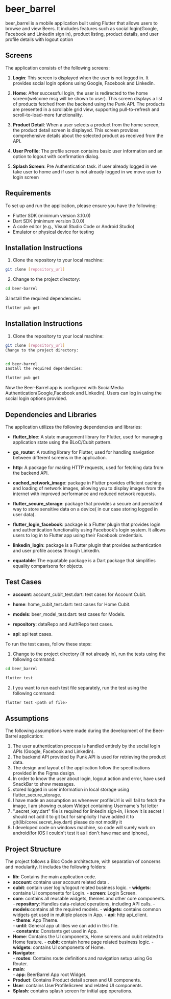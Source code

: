 # beer_barrel

beer_barrel is a mobile application built using Flutter that allows users to browse and view Beers. It includes features such as social login(Google, Facebook and Linkedin sign in), product listing, product details, and user profile details with logout option

## Screens

The application consists of the following screens:

1. **Login**: This screen is displayed when the user is not logged in. It provides social login options using Google, Facebook and Linkedin.

2. **Home**: After successful login, the user is redirected to the home screen(welcome msg will be shown to user). This screen displays a list of products fetched from the backend using the Punk API. The products are presented in a scrollable grid view, supporting pull-to-refresh and scroll-to-load-more functionality.

3. **Product Detail**: When a user selects a product from the home screen, the product detail screen is displayed. This screen provides comprehensive details about the selected product as received from the API.

4. **User Profile**: The profile screen contains basic user information and an option to logout with confirmation dialog.

5. **Splash Screen**: Pre Authentication task. if user already logged in we take user to home and if user is not already logged in we move user to login screen


## Requirements

To set up and run the application, please ensure you have the following:

- Flutter SDK (minimum version 3.10.0)
- Dart SDK (minimum version 3.0.0)
- A code editor (e.g., Visual Studio Code or Android Studio)
- Emulator or physical device for testing

## Installation Instructions

1. Clone the repository to your local machine:

```bash
git clone [repository_url]
```
2. Change to the project directory:
```bash
cd beer-barrel
```
3.Install the required dependencies:
```bash
flutter pub get
```

## Installation Instructions

1. Clone the repository to your local machine:

```bash
git clone [repository_url]
Change to the project directory:


cd beer-barrel
Install the required dependencies:

flutter pub get
```

Now the Beer-Barrel app is configured with SocialMedia Authentication(Google,Facebook and Linkedin). Users can log in using the social login options provided.

## Dependencies and Libraries

The application utilizes the following dependencies and libraries:

- **flutter_bloc**: A state management library for Flutter, used for managing application state using the BLoC/Cubit pattern.

- **go_router**: A routing library for Flutter, used for handling navigation between different screens in the application.

- **http**: A package for making HTTP requests, used for fetching data from the backend API.

- **cached_network_image**: package in Flutter provides efficient caching and loading of network images, allowing you to display images from the internet with improved performance and reduced network requests.

- **flutter_secure_storage**: package that provides a secure and persistent way to store sensitive data on a device( in our case storing logged in user data).

- **flutter_login_facebook**: package is a Flutter plugin that provides login and authentication functionality using Facebook's login system. It allows users to log in to Flutter app using their Facebook credentials.

- **linkedin_login**: package is a Flutter plugin that provides authentication and user profile access through LinkedIn.

- **equatable**: The equatable package is a Dart package that simplifies equality comparisons for objects.


## Test Cases
- **account**: account_cubit_test.dart: test cases for Account Cubit.

- **home**: home_cubit_test.dart: test cases for Home Cubit.

- **models**: beer_model_test.dart: test cases for Models.

- **repository**: dataRepo and AuthRepo test cases.

- **api**: api test cases.

To run the test cases, follow these steps:

1. Change to the project directory (if not already in), run the tests using the following command:

```bash
cd beer_barrel

flutter test
```
2. I you want to run each test file separately, run the test using the following command:

```bash
flutter test <path of file>
```

## Assumptions

The following assumptions were made during the development of the Beer-Barrel application:

1. The user authentication process is handled entirely by the social login APIs (Google, Facebook and Linkedin).
2. The backend API provided by Punk API is used for retrieving the product data.
3. The design and layout of the application follow the specifications provided in the Figma design. 
4. In order to know the user about login, logout action and error, have used SnackBar to show messages. 
5. stored logged in user information in local storage using flutter_secure_storage.
6. I have made an assumption as whenever profileUrl is will fail to fetch the image, I am showing custom Widget containing Username's 1st letter
7. ".secret_key.dart" file is required for linkedin sign-in, I know it is secret I should not add it to git but for simplicity I have added it to git(lib/core/.secret_key.dart) please do not modify it
8. I developed code on windows machine, so code will surely work on android(for IOS I couldn't test it as I don't have mac and iphone), 

## Project Structure

The project follows a Bloc Code architecture, with separation of concerns and modularity. It includes the following folders:

- **lib**: Contains the main application code.
- **account**: contains user account related data .
- **cubit**: contain user login/logout related business logic.
          - **widgets**: contains UI components for Login.
          - **screen**: Login Screen.
- **core**: contains all reusable widgets, themes and other core components.
          - **repository**: Handles data-related operations, including API calls.
          - **models**:contains all the required models.
          - **widgets**: contains common widgets get used in multiple places in App.
          - **api**: http api_client.      
          - **theme**: App Theme.      
          - **until**: General app utilities we can add in this file.      
          - **constants**: Constants get used in App.      
- **Home**: Contains the UI components, Home screens and cubit related to Home feature.
          - **cubit**:  contain home page related business logic.
          - **widgets**: contains UI components of Home.
- **Navigator**:     
          - **routes**: Contains route definitions and navigation setup using Go Router.      
- **main**:     
            - **app**: BeerBarrel App root Widget.
- **Product**: Contains Product detail screen and UI components.
- **User**:  contains UserProfileScreen and related UI components.
- **Splash**:  contains splash screen for initial app operations.



